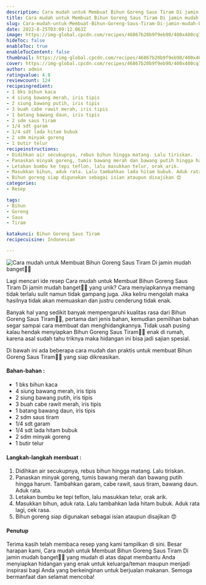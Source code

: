 ```yaml
---
description: Cara mudah untuk Membuat Bihun Goreng Saus Tiram Di jamin mudah banget"
title: Cara mudah untuk Membuat Bihun Goreng Saus Tiram Di jamin mudah banget
slug: Cara-mudah-untuk-Membuat-Bihun-Goreng-Saus-Tiram-Di-jamin-mudah-banget
date: 2022-8-25T03:09:12.063Z
image: https://img-global.cpcdn.com/recipes/46867b20b9f9eb90/400x400cq70/photo.jpg
hideToc: false
enableToc: true
enableTocContent: false
thumbnail: https://img-global.cpcdn.com/recipes/46867b20b9f9eb90/400x400cq70/photo.jpg
cover: https://img-global.cpcdn.com/recipes/46867b20b9f9eb90/400x400cq70/photo.jpg
author: admin
ratingvalue: 4.8
reviewcount: 124
recipeingredient:
- 1 bks bihun kaca
- 4 siung bawang merah, iris tipis
- 2 siung bawang putih, iris tipis
- 3 buah cabe rawit merah, iris tipis
- 1 batang bawang daun, iris tipis
- 2 sdm saus tiram
- 1/4 sdt garam
- 1/4 sdt lada hitam bubuk
- 2 sdm minyak goreng
- 1 butir telur
recipeinstructions:
- Didihkan air secukupnya, rebus bihun hingga matang. Lalu tiriskan.
- Panaskan minyak goreng, tumis bawang merah dan bawang putih hingga harum. Tambahkan garam, cabe rawit, saus tiram, bawang daun. Aduk rata.
- Letakan bumbu ke tepi teflon, lalu masukkan telur, orak arik.
- Masukkan bihun, aduk rata. Lalu tambahkan lada hitam bubuk. Aduk rata lagi, cek rasa.
- Bihun goreng siap digunakan sebagai isian ataupun disajikan 😍
categories:
- Resep

tags:
- Bihun
- Goreng
- Saus
- Tiram

katakunci: Bihun Goreng Saus Tiram
recipecuisine: Indonesian

---
```


![Cara mudah untuk Membuat Bihun Goreng Saus Tiram Di jamin mudah banget👩‍🍳](https://img-global.cpcdn.com/recipes/46867b20b9f9eb90/400x400cq70/photo.jpg)

Lagi mencari ide resep Cara mudah untuk Membuat Bihun Goreng Saus Tiram Di jamin mudah banget👩‍🍳 yang unik? Cara menyiapkannya memang tidak terlalu sulit namun tidak gampang juga. Jika keliru mengolah maka hasilnya tidak akan memuaskan dan justru cenderung tidak enak.

Banyak hal yang sedikit banyak mempengaruhi kualitas rasa dari Bihun Goreng Saus Tiram👩‍🍳, pertama dari jenis bahan, kemudian pemilihan bahan segar sampai cara membuat dan menghidangkannya. Tidak usah pusing kalau hendak menyiapkan Bihun Goreng Saus Tiram👩‍🍳 enak di rumah, karena asal sudah tahu triknya maka hidangan ini bisa jadi sajian spesial.

Di bawah ini ada beberapa cara mudah dan praktis untuk membuat Bihun Goreng Saus Tiram👩‍🍳 yang siap dikreasikan.

<!--inarticleads1-->

#### Bahan-bahan :

- 1 bks bihun kaca
- 4 siung bawang merah, iris tipis
- 2 siung bawang putih, iris tipis
- 3 buah cabe rawit merah, iris tipis
- 1 batang bawang daun, iris tipis
- 2 sdm saus tiram
- 1/4 sdt garam
- 1/4 sdt lada hitam bubuk
- 2 sdm minyak goreng
- 1 butir telur

<!--inarticleads2-->

#### Langkah-langkah membuat :

1. Didihkan air secukupnya, rebus bihun hingga matang. Lalu tiriskan.
1. Panaskan minyak goreng, tumis bawang merah dan bawang putih hingga harum. Tambahkan garam, cabe rawit, saus tiram, bawang daun. Aduk rata.
1. Letakan bumbu ke tepi teflon, lalu masukkan telur, orak arik.
1. Masukkan bihun, aduk rata. Lalu tambahkan lada hitam bubuk. Aduk rata lagi, cek rasa.
1. Bihun goreng siap digunakan sebagai isian ataupun disajikan 😍

#### Penutup

Terima kasih telah membaca resep yang kami tampilkan di sini. Besar harapan kami, Cara mudah untuk Membuat Bihun Goreng Saus Tiram Di jamin mudah banget👩‍🍳 yang mudah di atas dapat membantu Anda menyiapkan hidangan yang enak untuk keluarga/teman maupun menjadi inspirasi bagi Anda yang berkeinginan untuk berjualan makanan. Semoga bermanfaat dan selamat mencoba!
